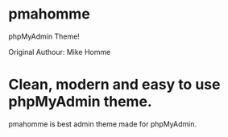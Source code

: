 pmahomme
========

phpMyAdmin Theme!

Original Authour: Mike Homme

Clean, modern and easy to use phpMyAdmin theme.
===============================================

pmahomme is best admin theme made for phpMyAdmin.